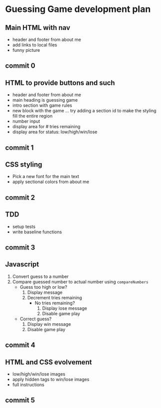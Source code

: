 # Guessing Game development plan

## Main HTML with nav

- header and footer from about me
- add links to local files
- funny picture

## commit 0

## HTML to provide buttons and such

- header and footer from about me
- main heading is guessing game
- intro section with game rules
- new block with the game ... try adding a section id to make the styling fill the entire region
- number input
- display area for # tries remaining
- display area for status: low/high/win/lose

## commit 1

## CSS styling

- Pick a new font for the main text
- apply sectional colors from about me

## commit 2

## TDD

- setup tests
- write baseline functions

## commit 3

## Javascript

1. Convert guess to a number
1. Compare guessed number to actual number using `compareNumbers`
   - Guess too high or low?
      1. Display message
      1. Decrement tries remaining
         - No tries remaining?
            1. Display lose message
            1. Disable game play
   - Correct guess?
      1. Display win message
      1. Disable game play

## commit 4

## HTML and CSS evolvement

- low/high/win/lose images
- apply hidden tags to win/lose images
- full instructions

## commit 5
